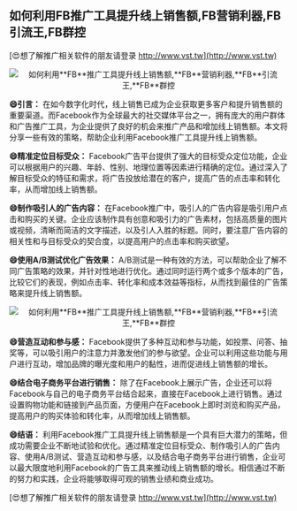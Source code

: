 ## **如何利用**FB**推广工具提升线上销售额,**FB**营销利器,**FB**引流王,**FB**群控**

[😍想了解推广相关软件的朋友请登录 http://www.vst.tw](http://www.vst.tw)

 <center><img src="https://vst.tw/MP4/tuiguang/png/6.png" alt="如何利用**FB**推广工具提升线上销售额,**FB**营销利器,**FB**引流王,**FB**群控"></center>

**😄引言：**
在如今数字化时代，线上销售已成为企业获取更多客户和提升销售额的重要渠道。而Facebook作为全球最大的社交媒体平台之一，拥有庞大的用户群体和广告推广工具，为企业提供了良好的机会来推广产品和增加线上销售额。本文将分享一些有效的策略，帮助企业利用Facebook推广工具提升线上销售额。

**😄精准定位目标受众：**
Facebook广告平台提供了强大的目标受众定位功能，企业可以根据用户的兴趣、年龄、性别、地理位置等因素进行精确的定位。通过深入了解目标受众的特征和需求，将广告投放给潜在的客户，提高广告的点击率和转化率，从而增加线上销售额。

**😄制作吸引人的广告内容：**
在Facebook推广中，吸引人的广告内容是吸引用户点击和购买的关键。企业应该制作具有创意和吸引力的广告素材，包括高质量的图片或视频，清晰而简洁的文字描述，以及引人入胜的标题。同时，要注意广告内容的相关性和与目标受众的契合度，以提高用户的点击率和购买欲望。

**😄使用A/B测试优化广告效果：**
A/B测试是一种有效的方法，可以帮助企业了解不同广告策略的效果，并针对性地进行优化。通过同时运行两个或多个版本的广告，比较它们的表现，例如点击率、转化率和成本效益等指标，从而找到最佳的广告策略来提升线上销售额。

 <center><img src="https://vst.tw/MP4/tuiguang/png/4.png" alt="如何利用**FB**推广工具提升线上销售额,**FB**营销利器,**FB**引流王,**FB**群控"></center>

**😄营造互动和参与感：**
Facebook提供了多种互动和参与功能，如投票、问答、抽奖等，可以吸引用户的注意力并激发他们的参与欲望。企业可以利用这些功能与用户进行互动，增加品牌的曝光度和用户的黏性，进而促进线上销售额的增长。

**😄结合电子商务平台进行销售：**
除了在Facebook上展示广告，企业还可以将Facebook与自己的电子商务平台结合起来，直接在Facebook上进行销售。通过设置购物功能和链接到产品页面，方便用户在Facebook上即时浏览和购买产品，提高用户的购买体验和转化率，从而增加线上销售额。

**😄结语：**
利用Facebook推广工具提升线上销售额是一个具有巨大潜力的策略，但成功需要企业不断地试验和优化。通过精准定位目标受众、制作吸引人的广告内容、使用A/B测试、营造互动和参与感，以及结合电子商务平台进行销售，企业可以最大限度地利用Facebook的广告工具来推动线上销售额的增长。相信通过不断的努力和实践，企业将能够取得可观的销售业绩和商业成功。

[😍想了解推广相关软件的朋友请登录 http://www.vst.tw](http://www.vst.tw)




